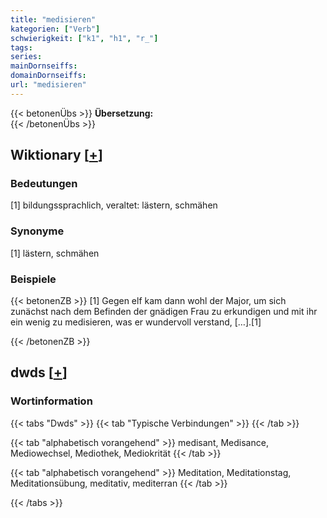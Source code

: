 ```yaml
---
title: "medisieren"
kategorien: ["Verb"]
schwierigkeit: ["k1", "h1", "r_"]
tags:
series:
mainDornseiffs:
domainDornseiffs:
url: "medisieren"
---
```


{{< betonenÜbs >}}
**Übersetzung:**  
{{< /betonenÜbs >}}

## Wiktionary [[+](https://de.wiktionary.org/wiki/medisieren)]

### Bedeutungen
[1] bildungssprachlich, veraltet: lästern, schmähen  

### Synonyme
[1] lästern, schmähen  

### Beispiele
{{< betonenZB >}}
[1] Gegen elf kam dann wohl der Major, um sich zunächst nach dem Befinden der gnädigen Frau zu erkundigen und mit ihr ein wenig zu medisieren, was er wundervoll verstand, […].[1]  

{{< /betonenZB >}}


## dwds [[+](https://www.dwds.de/wb/medisieren)]

### Wortinformation
{{< tabs "Dwds" >}}
{{< tab "Typische Verbindungen" >}}
{{< /tab >}}

{{< tab "alphabetisch vorangehend" >}}
medisant, Medisance, Mediowechsel, Mediothek, Mediokrität
{{< /tab >}}

{{< tab "alphabetisch vorangehend" >}}
Meditation, Meditationstag, Meditationsübung, meditativ, mediterran
{{< /tab >}}

{{< /tabs >}}

